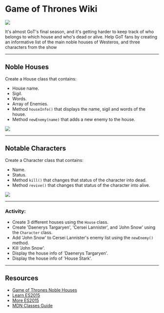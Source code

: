 # Game of Thrones Wiki

![](https://media.giphy.com/media/vvcByGBwbq1X4QjDae/giphy.gif)

It's almost GoT's final season, and it's getting harder to keep track of who belongs to which house and who's dead or alive. Help GoT fans by creating an informative list of the main noble houses of Westeros, and three characters from the show

---
## Noble Houses

Create a House class that contains:
 - House name.
 - Sigil.
 - Words.
 - Array of Enemies. 
 - Method `houseInfo()` that displays the name, sigil and words of the house.
 - Method `newEnemy(name)` that adds a new enemy to the house.

 ![](https://i.imgur.com/iNDhDX2.jpg)

---
## Notable Characters

Create a Character class that contains:
- Name.
- Status.
- Method `kill()` that changes that status of the character into dead.
- Method `revive()` that changes that status of the character into alive.

![](https://i.imgur.com/CxGDhXV.png)

---
### Activity:

- Create 3 different houses using the `House` class.
- Create 'Daenerys Targaryen', 'Cersei Lannister', and 'John Snow' using the `Character` class.
- Add 'John Snow' to Cersei Lannister's enemy list using the `newEnemy()` method.
- Kill 'John Snow'.
- Display the house info of 'Daenerys Targaryen'.
- Display the house info of 'House Stark'.

---
## Resources
- [Game of Thrones Noble Houses](https://gameofthrones.fandom.com/wiki/Noble_house)
- [Learn ES2015](https://css-tricks.com/lets-learn-es2015/)
- [More ES2015](https://babeljs.io/docs/en/learn/)
- [MDN Classes Guide](https://developer.mozilla.org/en-US/docs/Web/JavaScript/Reference/Classes)